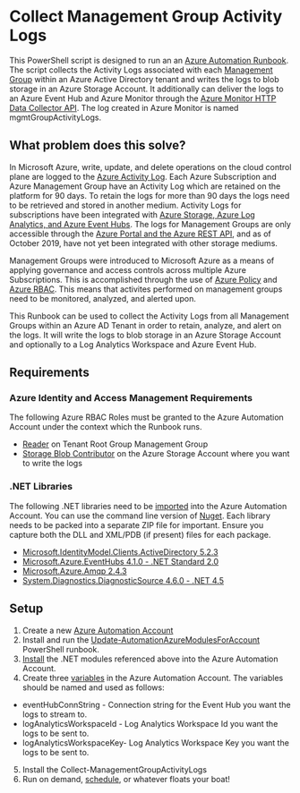 # Collect Management Group Activity Logs
This PowerShell script is designed to run an an [Azure Automation Runbook](https://docs.microsoft.com/en-us/azure/automation/automation-runbook-types#powershell-runbooks).  The script collects the Activity Logs associated with each [Management Group](https://docs.microsoft.com/en-us/azure/governance/management-groups/overview) within an Azure Active Directory tenant and writes the logs to blob storage in an Azure Storage Account.  It additionally can deliver the logs to an Azure Event Hub and Azure Monitor through the [Azure Monitor HTTP Data Collector API](https://docs.microsoft.com/en-us/azure/azure-monitor/platform/data-collector-api).  The log created in Azure Monitor is named mgmtGroupActivityLogs.

## What problem does this solve?
In Microsoft Azure, write, update, and delete operations on the cloud control plane are logged to the [Azure Activity Log](https://docs.microsoft.com/en-us/azure/azure-monitor/platform/activity-logs-overview).  Each Azure Subscription and Azure Management Group have an Activity Log which are retained on the platform for 90 days.  To retain the logs for more than 90 days the logs need to be retrieved and stored in another medium.  Activity Logs for subscriptions have been integrated with [Azure Storage, Azure Log Analytics, and Azure Event Hubs](https://docs.microsoft.com/en-us/azure/azure-monitor/platform/activity-log-export).  The logs for Management Groups are only accessible through the [Azure Portal and the Azure REST API](https://feedback.azure.com/forums/911473-azure-management-groups/suggestions/34705756-activity-log-for-management-group), and as of October 2019, have not yet been integrated with other storage mediums. 

Management Groups were introduced to Microsoft Azure as a means of applying governance and access controls across multiple Azure Subscriptions.  This is accomplished through the use of [Azure Policy](https://docs.microsoft.com/en-us/azure/governance/policy/overview) and [Azure RBAC](https://docs.microsoft.com/en-us/azure/role-based-access-control/overview).  This means that activites performed on management groups need to be monitored, analyzed, and alerted upon.

This Runbook can be used to collect the Activity Logs from all Management Groups within an Azure AD Tenant in order to retain, analyze, and alert on the logs.  It will write the logs to blob storage in an Azure Storage Account and optionally to a Log Analytics Workspace and Azure Event Hub.  

## Requirements

### Azure Identity and Access Management Requirements
The following Azure RBAC Roles must be granted to the Azure Automation Account under the context which the Runbook runs.

* [Reader](https://docs.microsoft.com/en-us/azure/role-based-access-control/built-in-roles#reader) on Tenant Root Group Management Group
* [Storage Blob Contributor](https://docs.microsoft.com/en-us/azure/storage/common/storage-auth-aad-rbac-portal) on the Azure Storage Account where you want to write the logs

### .NET Libraries
The following .NET libraries need to be [imported](https://docs.microsoft.com/en-us/azure/automation/shared-resources/modules) into the Azure Automation Account.  You can use the command line version of [Nuget](https://www.nuget.org/downloads).  Each library needs to be packed into a separate ZIP file for important.  Ensure you capture both the DLL and XML/PDB (if present) files for each package.

* [Microsoft.IdentityModel.Clients.ActiveDirectory 5.2.3](https://www.nuget.org/packages/Microsoft.IdentityModel.Clients.ActiveDirectory/)
* [Microsoft.Azure.EventHubs 4.1.0 - .NET Standard 2.0](https://www.nuget.org/packages/Microsoft.Azure.EventHubs/)
* [Microsoft.Azure.Amqp 2.4.3](https://www.nuget.org/packages/Microsoft.Azure.Amqp/2.4.3)
* [System.Diagnostics.DiagnosticSource 4.6.0 - .NET 4.5](https://www.nuget.org/packages/System.Diagnostics.DiagnosticSource/)

## Setup

1. Create a new [Azure Automation Account](https://docs.microsoft.com/en-us/azure/automation/automation-quickstart-create-account)
2. Install and run the [Update-AutomationAzureModulesForAccount](https://github.com/microsoft/AzureAutomation-Account-Modules-Update/blob/master/Update-AutomationAzureModulesForAccount.ps1) PowerShell runbook.
3. [Install](https://docs.microsoft.com/en-us/azure/automation/shared-resources/modules) the .NET modules referenced above into the Azure Automation Account.
4. Create three [variables](https://docs.microsoft.com/en-us/azure/automation/shared-resources/variables) in the Azure Automation Account.  The variables should be named and used as follows:
  * eventHubConnString - Connection string for the Event Hub you want the logs to stream to.
  * logAnalyticsWorkspaceId - Log Analytics Workspace Id you want the logs to be sent to.
  * logAnalyticsWorkspaceKey- Log Analytics Workspace Key you want the logs to be sent to.
5. Install the Collect-ManagementGroupActivityLogs
6. Run on demand, [schedule](https://docs.microsoft.com/en-us/azure/automation/shared-resources/schedules), or whatever floats your boat!



